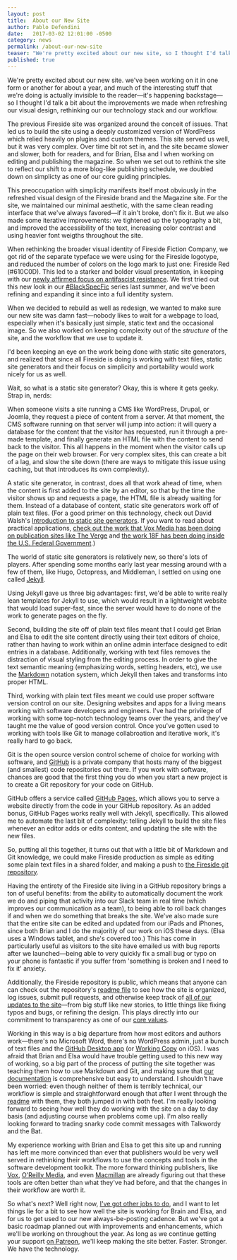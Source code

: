 ```yaml
---
layout: post
title:  About our New Site
author: Pablo Defendini
date:   2017-03-02 12:01:00 -0500
category: news
permalink: /about-our-new-site
teaser: "We're pretty excited about our new site, so I thought I'd talk a bit about the new visual design, our new technology stack, and our workflow."
published: true
---
```


We're pretty excited about our new site. we've been working on it in one form or another for about a year, and much of the interesting stuff that we're doing is actually invisible to the reader—it's happening backstage—so I thought I'd talk a bit about the improvements we made when refreshing our visual design, rethinking our our technology stack and our workflow.

The previous Fireside site was organized around the conceit of issues. That led us to build the site using a deeply customized version of WordPress which relied heavily on plugins and custom themes. This site served us well, but it was very complex. Over time bit rot set in, and the site became slower and slower, both for readers, and for Brian, Elsa and I when working on editing and publishing the magazine. So when we set out to rethink the site to reflect our shift to a more blog-like publishing schedule, we doubled down on simplicty as one of our core guiding principles. 

This preoccupation with simplicity manifests itself most obviously in the refreshed visual design of the Fireside brand and the Magazine site. For the site, we maintained our minimal aesthetic, with the same clean reading interface that we've always favored—if it ain't broke, don't fix it. But we also made some iterative improvements: we tightened up the typography a bit, and improved the accessibility of the text, increasing color contrast and using heavier font weigths throughout the site. 

When rethinking the broader visual identity of Fireside Fiction Company, we got rid of the separate typeface we were using for the Fireside logotype, and reduced the number of colors on the logo mark to just one: Fireside Red (#610C0D). This led to a starker and bolder visual presentation, in keeping with our [newly affirmed focus on antifascist resistance](/this-machine-fights-fascism). We first tried out this new look in our [#BlackSpecFic](https://medium.com/fireside-fiction-company/blackspecfic-571c00033717#.2l9wb6vpb) series last summer, and we've been refining and expanding it since into a full identity system.

When we decided to rebuild as well as redesign, we wanted to make sure our new site was damn fast—nobody likes to wait for a webpage to load, especially when it's basically just simple, static text and the occasional image. So we also worked on keeping complexity out of the _structure_ of the site, and the workflow that we use to update it. 

I'd been keeping an eye on the work being done with static site generators, and realized that since all Fireside is doing is working with text files, static site generators and their focus on simplicity and portability would work nicely for us as well. 

Wait, so what is a static site generator? Okay, this is where it gets geeky. Strap in, nerds:

When someone visits a site running a CMS like WordPress, Drupal, or Joomla, they request a piece of content from a server. At that moment, the CMS software running on that server will jump into action: it will query a database for the content that the visitor has requested, run it through a pre-made template, and finally generate an HTML file with the content to send back to the visitor. This all happens in the moment when the visitor calls up the page on their web browser. For very complex sites, this can create a bit of a lag, and slow the site down (there are ways to mitigate this issue using caching, but that introduces its own complexity).

A static site generator, in contrast, does all that work ahead of time, when the content is first added to the site by an editor, so that by the time the visitor shows up and requests a page, the HTML file is already waiting for them. Instead of a database of content, static site generators work off of plain text files. (For a good primer on this technology, check out David Walsh's [Introduction to static site generators](https://davidwalsh.name/introduction-static-site-generators). If you want to read about practical applications, [check out the work that Vox Media has been doing on publication sites like The Verge](https://product.voxmedia.com/2014/7/29/5863004/take-a-peek-at-the-code-that-powered-the-verge-50) and [the work 18F has been doing inside the U.S. Federal Government](https://18f.gsa.gov/2014/11/17/taking-control-of-our-website-with-jekyll-and-webhooks/).)

The world of static site generators is relatively new, so there's lots of players. After spending some months early last year messing around with a few of them, like Hugo, Octopress, and Middleman, I settled on using one called [Jekyll](http://jekyllrb.com).

Using Jekyll gave us three big advantages: first, we'd be able to write really lean templates for Jekyll to use, which would result in a lightweight website that would load super-fast, since the server would have to do none of the work to generate pages on the fly.

Second, building the site off of plain text files meant that I could get Brian and Elsa to edit the site content directly using their text editors of choice, rather than having to work within an online admin interface designed to edit entries in a database. Additionally, working with text files removes the distraction of visual styling from the editing process. In order to give the text semantic meaning (emphasizing words, setting headers, etc), we use the [Markdown](https://en.m.wikipedia.org/wiki/Markdown) notation system, which Jekyll then takes and transforms into proper HTML.

Third, working with plain text files meant we could use proper software version control on our site. Designing websites and apps for a living means working with software developers and engineers. I've had the privilege of working with some top-notch technology teams over the years, and they've taught me the value of good version control. Once you've gotten used to working with tools like Git to manage collabroation and iterative work, it's really hard to go back.

Git is the open source version control scheme of choice for working with software, and [GitHub](https://github.com) is a private company that hosts many of the biggest (and smallest) code repositories out there. If you work with software, chances are good that the first thing you do when you start a new project is to create a Git repository for your code on GitHub.

GitHub offers a service called [GitHub Pages](https://pages.github.com), which allows you to serve a website directly from the code in your GitHub repository. As an added bonus, GitHub Pages works really well with Jekyll, specifically. This allowed me to automate the last bit of complexity: telling Jekyll to build the site files whenever an editor adds or edits content, and updating the site with the new files.

So, putting all this together, it turns out that with a little bit of Markdown and Git knowledge, we could make Fireside production as simple as editing some plain text files in a shared folder, and making a push to [the Fireside git repository](https://github.com/firesidefiction/magazine).

Having the entirety of the Fireside site living in a GitHub repository brings a ton of useful benefits: from the ability to automatically document the work we do and piping that activity into our Slack team in real time (which improves our communication as a team), to being able to roll back changes if and when we do something that breaks the site. We've also made sure that the entire site can be edited and updated from our iPads and iPhones, since both Brian and I do the majoritiy of our work on iOS these days. (Elsa uses a Windows tablet, and she's covered too.) This has come in particularly useful as visitors to the site have emailed us with bug reports after we launched—being able to very quickly fix a small bug or typo on your phone is fantastic if you suffer from 'something is broken and I need to fix it' anxiety.

Additionally, the Fireside repository is public, which means that anyone can can check out the repository's [readme file](https://github.com/firesidefiction/firesidefiction.github.io/blob/master/README.md) to see how the site is organized, log issues, submit pull requests, and otherwise keep track of [all of our updates to the site](https://github.com/firesidefiction/firesidefiction.github.io/commits/master)—from big stuff like new stories, to little things like fixing typos and bugs, or refining the design. This plays directly into our commitment to transparency as one of our [core values](/values).

Working in this way is a big departure from how most editors and authors work—there's no Microsoft Word, there's no WordPress admin, just a bunch of text files and the [GitHub Desktop app](https://desktop.github.com) (or [Working Copy](https://workingcopyapp.com) on iOS). I was afraid that Brian and Elsa would have trouble getting used to this new way of working, so a big part of the process of putting the site together was teaching them how to use Markdown and Git, and making sure that [our documentation](https://github.com/firesidefiction/firesidefiction.github.io/blob/master/README.md) is comprehensive but easy to understand. I shouldn't have been worried: even though neither of them is terribly technical, our workflow is simple and straightforward enough that after I went through the [readme](https://github.com/firesidefiction/firesidefiction.github.io/blob/master/README.md) with them, they both jumped in with both feet. I'm really looking forward to seeing how well they do working with the site on a day to day basis (and adjusting course when problems come up). I'm also really looking forward to trading snarky code commit messages with Talkwordy and the Bat.

My experience working with Brian and Elsa to get this site up and running has left me more convinced than ever that publishers would be very well served in rethinking their workflows to use the concepts and tools in the software development toolkit. The more forward thinking publishers, like [Vox](https://github.com/voxmedia), [O'Reilly Media](https://github.com/oreillymedia), and even [Macmillan](https://github.com/macmillanpublishers) are already figuring out that these tools are often better than what they've had before, and that the changes in their workflow are worth it.

So what's next? Well right now, [I've got other jobs to do](http://defendini.com), and I want to let things lie for a bit to see how well the site is working for Brain and Elsa, and for us to get used to our new always-be-posting cadence. But we've got a basic roadmap planned out with improvements and enhancements, which we'll be working on throughout the year. As long as we continue getting your support [on Patreon](https://www.patreon.com/firesidefiction), we'll keep making the site better. Faster. Stronger. We have the technology.